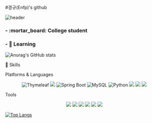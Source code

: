 #경규(Enfp)'s github


![header](https://capsule-render.vercel.app/api?type=cylinder&color=gradient&height=200&section=header&text=%20Kyoung%20kyu%20&fontSize=80&textBg=true&animation=twinkling)



<h3>  -  :mortar_board: College student </h3>


<h3>  -  🌱 Learning  </h3>

![Anurag's GitHub stats](https://github-readme-stats.vercel.app/api?username=kanagku123&include_all_commits=true&count_private=true&count_private=true&theme=tokyonight&hide=prs,issues)

 💪  Skills
 
Platforms & Languages

<p align="center">
  <img alt="Thymeleaf" src="https://img.shields.io/badge/Thymeleaf-005F0F?style=for-square&logo=Thymeleaf&logoColor=white"/>
  <img src="https://img.shields.io/badge/Spring-6DB33F?style=for-square&logo=Spring&logoColor=white">
  <img alt="Spring Boot" src="https://img.shields.io/badge/Spring%20Boot-6DB33F?style=for--square&logo=SpringBoot&logoColor=white"/>
  <img alt="MySQL" src="https://img.shields.io/badge/mysql-%2300f.svg?&style=for--square&logo=mysql&logoColor=white"/>
  <img alt="Python" src="https://img.shields.io/badge/Python-3776AB?style=for--square&logo=python&logoColor=white"/>
  <img src="https://img.shields.io/badge/Java-007396?style=plastic&logo=Java&logoColor=white"/> 
  <img src="https://img.shields.io/badge/HTML5-E34F26?style=plastic&amp;logo=HTML5&amp;logoColor=white">
  <img src="https://img.shields.io/badge/CSS3-1572B6?style=plastic&amp;logo=CSS3&amp;logoColor=white">
</p>



Tools
<p align="center">
  <img src="https://img.shields.io/badge/Eclipse IDE-2C2255?style=plastic&amp;logo=Eclipse IDE&amp;logoColor=white">
  <img src="https://img.shields.io/badge/Visual Studio Code-007ACC?style=plastic&amp;logo==Visual Studio Code&amp;logoColor=white">
  <img src="https://img.shields.io/badge/IntelliJ IDEA-000000?style=plastic&amp;logo=IntelliJ IDEA&amp;logoColor=white">
  <img src="https://img.shields.io/badge/GitHub-181717?style=plastic&amp;logo=GitHub&amp;logoColor=white">
  <img src="https://img.shields.io/badge/Postman-FF6C37?style=plastic&amp;logo=Postman&amp;logoColor=white">
  <img src="https://img.shields.io/badge/Anaconda-44A833?style=plastic&amp;logo=Anaconda&amp;logoColor=white">
</p>


[![Top Langs](https://github-readme-stats.vercel.app/api/top-langs/?username=kanagku123&layout=compact)](https://github.com/kanagku123/github-readme-stats)

